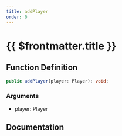 ```yaml
---
title: addPlayer
order: 0
---
```


# {{ $frontmatter.title }}

## Function Definition

```ts
public addPlayer(player: Player): void;
```

### Arguments

* player: Player

## Documentation

<!--@include: ./parts/addPlayer.md-->
